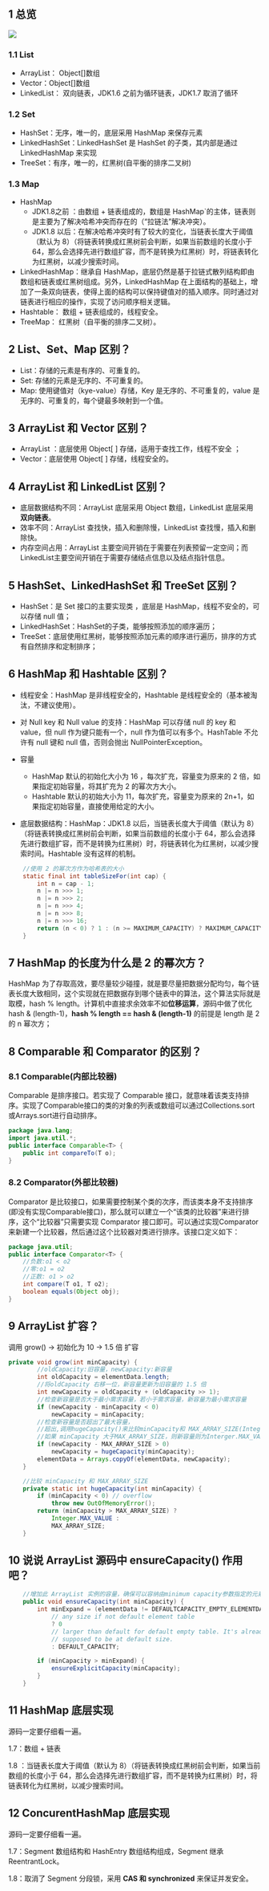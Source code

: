 ## 1 总览

![](../asset/集合框架.png)

### 1.1 List

- ArrayList： Object[]数组
- Vector：Object[]数组
- LinkedList： 双向链表，JDK1.6 之前为循环链表，JDK1.7 取消了循环

### 1.2 Set

- HashSet：无序，唯一的，底层采用  HashMap 来保存元素
- LinkedHashSet：LinkedHashSet 是  HashSet 的子类，其内部是通过  LinkedHashMap 来实现
- TreeSet：有序，唯一的，红黑树(自平衡的排序二叉树)

### 1.3 Map

- HashMap
  * JDK1.8之前 ：由数组 + 链表组成的，数组是 HashMap`的主体，链表则是主要为了解决哈希冲突而存在的（“拉链法”解决冲突）。
  * JDK1.8 以后：在解决哈希冲突时有了较大的变化，当链表长度大于阈值（默认为 8）（将链表转换成红黑树前会判断，如果当前数组的长度小于 64，那么会选择先进行数组扩容，而不是转换为红黑树）时，将链表转化为红黑树，以减少搜索时间。
- LinkedHashMap：继承自 HashMap，底层仍然是基于拉链式散列结构即由数组和链表或红黑树组成。另外，LinkedHashMap 在上面结构的基础上，增加了一条双向链表，使得上面的结构可以保持键值对的插入顺序。同时通过对链表进行相应的操作，实现了访问顺序相关逻辑。
- Hashtable： 数组 + 链表组成的，线程安全。
- TreeMap： 红黑树（自平衡的排序二叉树）。

## 2 List、Set、Map 区别？

- List：存储的元素是有序的、可重复的。
- Set: 存储的元素是无序的、不可重复的。
- Map: 使用键值对（kye-value）存储，Key 是无序的、不可重复的，value 是无序的、可重复的，每个键最多映射到一个值。

## 3 ArrayList 和 Vector 区别？

- ArrayList ：底层使用 Object[ ] 存储，适用于查找工作，线程不安全 ；
- Vector：底层使用 Object[ ] 存储，线程安全的。

## 4 ArrayList 和 LinkedList 区别？

* 底层数据结构不同：ArrayList  底层采用 Object 数组，LinkedList 底层采用 **双向链表**。
* 效率不同：ArrayList 查找快，插入和删除慢，LinkedList 查找慢，插入和删除快。
* 内存空间占用：ArrayList 主要空间开销在于需要在列表预留一定空间；而LinkedList主要空间开销在于需要存储结点信息以及结点指针信息。

## 5  HashSet、LinkedHashSet 和 TreeSet 区别？

* HashSet：是 Set  接口的主要实现类 ，底层是 HashMap，线程不安全的，可以存储 null 值；
* LinkedHashSet：HashSet的子类，能够按照添加的顺序遍历；
* TreeSet：底层使用红黑树，能够按照添加元素的顺序进行遍历，排序的方式有自然排序和定制排序；

## 6 HashMap 和 Hashtable 区别？

* 线程安全：HashMap 是非线程安全的，Hashtable 是线程安全的（基本被淘汰，不建议使用）。
* 对 Null key 和 Null value 的支持：HashMap 可以存储 null 的 key 和 value，但 null 作为键只能有一个，null 作为值可以有多个。HashTable 不允许有 null 键和 null 值，否则会抛出 NullPointerException。
* 容量
  * HashMap 默认的初始化大小为 16 ，每次扩充，容量变为原来的 2 倍，如果指定初始容量，将其扩充为 2 的幂次方大小。
  * Hashtable 默认的初始大小为 11，每次扩充，容量变为原来的 2n+1，如果指定初始容量，直接使用给定的大小。

* 底层数据结构：HashMap：JDK1.8 以后，当链表长度大于阈值（默认为 8）（将链表转换成红黑树前会判断，如果当前数组的长度小于 64，那么会选择先进行数组扩容，而不是转换为红黑树）时，将链表转化为红黑树，以减少搜索时间。Hashtable 没有这样的机制。

```java
    //使用 2 的幂次方作为哈希表的大小
    static final int tableSizeFor(int cap) {
        int n = cap - 1;
        n |= n >>> 1;
        n |= n >>> 2;
        n |= n >>> 4;
        n |= n >>> 8;
        n |= n >>> 16;
        return (n < 0) ? 1 : (n >= MAXIMUM_CAPACITY) ? MAXIMUM_CAPACITY : n + 1;
    }
```

## 7 HashMap 的长度为什么是 2 的幂次方？

HashMap 为了存取高效，要尽量较少碰撞，就是要尽量把数据分配均匀，每个链表长度大致相同，这个实现就在把数据存到哪个链表中的算法，这个算法实际就是取模，hash % length。计算机中直接求余效率不如**位移运算**，源码中做了优化 hash & (length-1)，**hash % length == hash & (length-1)** 的前提是 length 是 2 的 n 幂次方；

## 8 Comparable 和 Comparator 的区别？

### 8.1 Comparable(内部比较器) 

Comparable 是排序接口。若实现了 Comparable 接口，就意味着该类支持排序。实现了Comparable接口的类的对象的列表或数组可以通过Collections.sort或Arrays.sort进行自动排序。

```java
package java.lang;
import java.util.*;
public interface Comparable<T> {
    public int compareTo(T o);
}
```

### 8.2 Comparator(外部比较器)

Comparator 是比较接口，如果需要控制某个类的次序，而该类本身不支持排序(即没有实现Comparable接口)，那么就可以建立一个“该类的比较器”来进行排序，这个“比较器”只需要实现 Comparator 接口即可。可以通过实现Comparator 来新建一个比较器，然后通过这个比较器对类进行排序。该接口定义如下：

```java
package java.util;
public interface Comparator<T> {
    //负数:o1 < o2
    //零:o1 = o2
    //正数: o1 > o2
    int compare(T o1, T o2);
    boolean equals(Object obj);
}
```

## 9 ArrayList 扩容？

调用 grow() -> 初始化为 10 -> 1.5 倍 扩容

```java
private void grow(int minCapacity) {
        //oldCapacity:旧容量，newCapacity:新容量
        int oldCapacity = elementData.length;
        //将oldCapacity 右移一位，新容量更新为旧容量的 1.5 倍
        int newCapacity = oldCapacity + (oldCapacity >> 1);
        //检查新容量是否大于最小需求容量，若小于需求容量，新容量为最小需求容量
        if (newCapacity - minCapacity < 0)
            newCapacity = minCapacity;
        //检查新容量是否超出了最大容量，
        //超出,调用hugeCapacity()来比较minCapacity和 MAX_ARRAY_SIZE(Integer.MAX_VALUE - 8)
        //如果 minCapacity 大于MAX_ARRAY_SIZE，则新容量则为Interger.MAX_VALUE，否则，新容量大小则为 MAX_ARRAY_SIZE。
        if (newCapacity - MAX_ARRAY_SIZE > 0)
            newCapacity = hugeCapacity(minCapacity);
        elementData = Arrays.copyOf(elementData, newCapacity);
    }

    //比较 minCapacity 和 MAX_ARRAY_SIZE
    private static int hugeCapacity(int minCapacity) {
        if (minCapacity < 0) // overflow
            throw new OutOfMemoryError();
        return (minCapacity > MAX_ARRAY_SIZE) ?
            Integer.MAX_VALUE :
            MAX_ARRAY_SIZE;
    }


```

## 10 说说 ArrayList 源码中 ensureCapacity() 作用吧？

```java
    //增加此 ArrayList 实例的容量，确保可以容纳由minimum capacity参数指定的元素数。
    public void ensureCapacity(int minCapacity) {
        int minExpand = (elementData != DEFAULTCAPACITY_EMPTY_ELEMENTDATA)
            // any size if not default element table
            ? 0
            // larger than default for default empty table. It's already
            // supposed to be at default size.
            : DEFAULT_CAPACITY;

        if (minCapacity > minExpand) {
            ensureExplicitCapacity(minCapacity);
        }
    }
```

## 11 HashMap 底层实现

源码一定要仔细看一遍。

1.7：数组 + 链表

1.8 ：当链表长度大于阈值（默认为 8）（将链表转换成红黑树前会判断，如果当前数组的长度小于 64，那么会选择先进行数组扩容，而不是转换为红黑树）时，将链表转化为红黑树，以减少搜索时间。

## 12 ConcurentHashMap 底层实现

源码一定要仔细看一遍。

1.7：Segment 数组结构和 HashEntry 数组结构组成，Segment  继承 ReentrantLock。

1.8：取消了 Segment 分段锁，采用 **CAS 和 synchronized** 来保证并发安全。